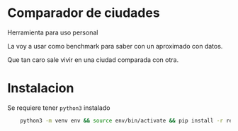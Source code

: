 # Comparador de ciudades

Herramienta para uso personal

La voy a usar como benchmark para saber con un aproximado con datos.

Que tan caro sale vivir en una ciudad comparada con otra.

# Instalacion

Se requiere tener `python3` instalado

```bash
    python3 -m venv env && source env/bin/activate && pip install -r requirements.txt
```